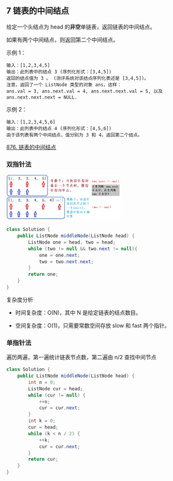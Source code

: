 ## 7 链表的中间结点


给定一个头结点为 head 的**非空**单链表，返回链表的中间结点。

如果有两个中间结点，则返回第二个中间结点。


示例 1：

```
输入：[1,2,3,4,5]
输出：此列表中的结点 3 (序列化形式：[3,4,5])
返回的结点值为 3 。 (测评系统对该结点序列化表述是 [3,4,5])。
注意，返回了一个 ListNode 类型的对象 ans，这样：
ans.val = 3, ans.next.val = 4, ans.next.next.val = 5, 以及 ans.next.next.next = NULL.
```

示例 2：

```
输入：[1,2,3,4,5,6]
输出：此列表中的结点 4 (序列化形式：[4,5,6])
由于该列表有两个中间结点，值分别为 3 和 4，返回第二个结点。
```


[876. 链表的中间结点](https://leetcode-cn.com/problems/middle-of-the-linked-list/)


### 双指针法

<img src="./imglinklist/01-876.png" width=300>


```java
class Solution {
    public ListNode middleNode(ListNode head) {
        ListNode one = head, two = head;
        while (two != null && two.next != null){
            one = one.next;
            two = two.next.next;
        }
        return one;
    }
}
```

复杂度分析

* 时间复杂度：O(N)，其中 N 是给定链表的结点数目。

* 空间复杂度：O(1)，只需要常数空间存放 slow 和 fast 两个指针。


### 单指针法

遍历两遍，第一遍统计链表节点数，第二遍由 n/2 查找中间节点

```java
class Solution {
    public ListNode middleNode(ListNode head) {
        int n = 0;
        ListNode cur = head;
        while (cur != null) {
            ++n;
            cur = cur.next;
        }
        int k = 0;
        cur = head;
        while (k < n / 2) {
            ++k;
            cur = cur.next;
        }
        return cur;
    }
}
```





